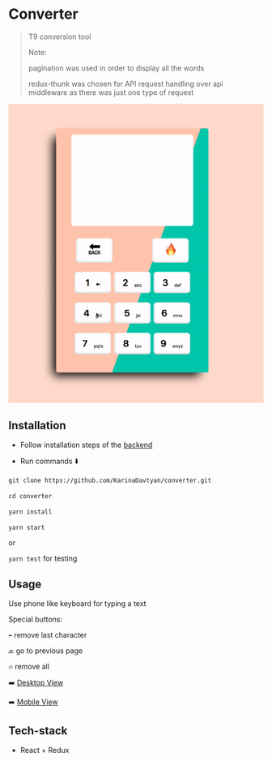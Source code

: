 # Converter

> T9 conversion tool
>
> Note:
>
>pagination was used in order to display all the words
>
>redux-thunk was chosen for API request handling over api middleware as there was just one type of request


![converterGIF](src/assets/converterGIF.gif)


Installation
----

+ Follow installation steps of the [backend](https://github.com/KarinaDavtyan/converter-backend)

+ Run commands :arrow_down:

`git clone https://github.com/KarinaDavtyan/converter.git`

`cd converter`

`yarn install`

`yarn start`

or

`yarn test` for testing

Usage
----

Use phone like keyboard for typing a text

Special buttons:

`⬅` remove last character

`🔙` go to previous page

`🔥` remove all


➡️ [Desktop View](src/assets/desktopView.png)

➡️ [Mobile View](src/assets/mobileView.png)

Tech-stack
----

+ React + Redux
